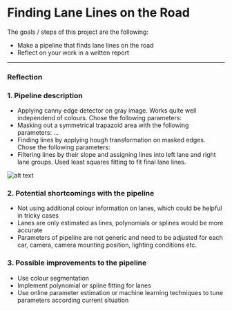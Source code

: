 # Finding Lane Lines on the Road

The goals / steps of this project are the following:
* Make a pipeline that finds lane lines on the road
* Reflect on your work in a written report


[//]: # (Image References)

[image1]: ./examples/grayscale.jpg "Grayscale"

---

### Reflection

### 1. Pipeline description

* Applying canny edge detector on gray image. Works quite well independend of colours. Chose the following parameters:
* Masking out a symmetrical trapazoid area with the following parameters: ...
* Finding lines by applying hough transformation on masked edges. Chose the following parameters:
* Filtering lines by their slope and assigning lines into left lane and right lane groups. Used least squares fitting to fit final lane lines.

![alt text][image1]


### 2. Potential shortcomings with the pipeline

* Not using additional colour information on lanes, which could be helpful in tricky cases
* Lanes are only estimated as lines, polynomials or splines would be more accurate
* Parameters of pipeline are not generic and need to be adjusted for each car, camera, camera mounting position, lighting conditions etc.


### 3. Possible improvements to the pipeline

* Use colour segmentation
* Implement polynomial or spline fitting for lanes
* Use online parameter estimation or machine learning techniques to tune parameters according current situation
